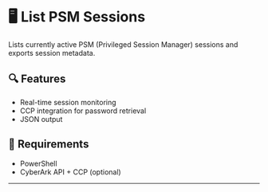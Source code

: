 # 🖥️ List PSM Sessions

Lists currently active PSM (Privileged Session Manager) sessions and exports session metadata.

## 🔍 Features
- Real-time session monitoring
- CCP integration for password retrieval
- JSON output

## 🧰 Requirements
- PowerShell
- CyberArk API + CCP (optional)

---
